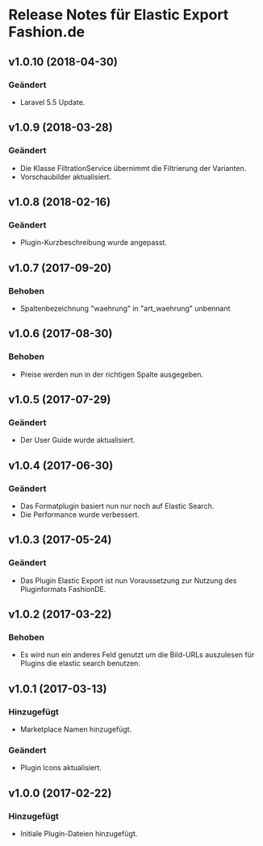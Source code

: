 # Release Notes für Elastic Export Fashion.de

## v1.0.10 (2018-04-30)

### Geändert
- Laravel 5.5 Update.

## v1.0.9 (2018-03-28)

### Geändert
- Die Klasse FiltrationService übernimmt die Filtrierung der Varianten.
- Vorschaubilder aktualisiert.

## v1.0.8 (2018-02-16)

### Geändert
- Plugin-Kurzbeschreibung wurde angepasst.

## v1.0.7 (2017-09-20)

### Behoben
- Spaltenbezeichnung "waehrung" in "art_waehrung" unbennant

## v1.0.6 (2017-08-30)

### Behoben
- Preise werden nun in der richtigen Spalte ausgegeben.

## v1.0.5 (2017-07-29)

### Geändert
- Der User Guide wurde aktualisiert.

## v1.0.4 (2017-06-30)

### Geändert
- Das Formatplugin basiert nun nur noch auf Elastic Search.
- Die Performance wurde verbessert.

## v1.0.3 (2017-05-24)

### Geändert
- Das Plugin Elastic Export ist nun Voraussetzung zur Nutzung des Pluginformats FashionDE.

## v1.0.2 (2017-03-22)

### Behoben
- Es wird nun ein anderes Feld genutzt um die Bild-URLs auszulesen für Plugins die elastic search benutzen.

## v1.0.1 (2017-03-13)

### Hinzugefügt
- Marketplace Namen hinzugefügt.

### Geändert
- Plugin Icons aktualisiert.

## v1.0.0 (2017-02-22)

### Hinzugefügt
- Initiale Plugin-Dateien hinzugefügt.
